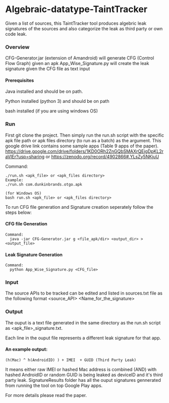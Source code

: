 # Algebraic-datatype-TaintTracker
Given a list of sources, this TaintTracker tool produces algebric leak signatures of the sources and also categorize the leak as third party or own code leak.

### Overview
   CFG-Generator.jar (extension of Amandroid) will generate CFG (Control Flow Graph) given an apk 
   App_Wise_Signature.py will create the leak signature given the CFG file as text input

  #### Prerequisites
   Java installed and should be on path.

   Python installed (python 3) and should be on path
   
   bash installed (if you are using windows OS)

### Run
  First git clone the project.
  Then simply run the run.sh script with the specific apk file path or apk files directory (to run as a batch) as the argument. This google drive link contains some sample apps (Table 9 apps of the paper).
https://drive.google.com/drive/folders/1KD0ORh2ZnGQbSMAXrQEjgDpKL2raVIEr?usp=sharing 
or
https://zenodo.org/record/4902866#.YLsZy5NKjuU


  Command:
  
    ./run.sh <apk_file> or <apk_files directory> 
    Example:
    ./run.sh com.dunkinbrands.otgo.apk

    (for Windows OS)
    bash run.sh <apk_file> or <apk_files directory>
    
  To run CFG file generation and Signature creation seperately follow the steps below: 
  #### CFG file Generation
    Command:
      java -jar CFG-Generator.jar g <file_apk/dir> <output_dir> > <output_file>
      
  #### Leak Signature Generation
    Command:
      python App_Wise_Signature.py <CFG_file>
      
### Input      
   The source APIs to be tracked can be edited and listed in sources.txt file as the following format
   <source_API> <space> <Name_for_the_signature>
    
### Output
   The ouput is a text file generated in the same directory as the run.sh script as <apk_file>_signature.txt. 
   
   Each line in the ouput file represents a different leak signature for that app.
   #### An example output:
   ```
   (h(Mac) ^ h(AndroidID) ) + IMEI  + GUID (Third Party Leak)
   ```
   It means either raw IMEI or hashed Mac address is combined (AND) with hashed AndroidID or random GUID is being leaked as deviceID and it's third party leak. SignatureResults folder has all the ouput signatures gennerated from running the tool on top Google Play apps.
   
For more details please read the paper.
      
